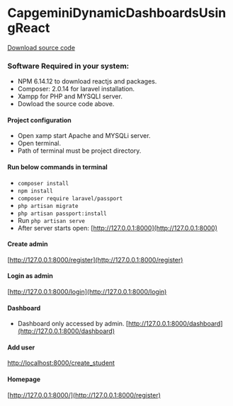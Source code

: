 # CapgeminiDynamicDashboardsUsingReact
[Download source code](https://drive.google.com/file/d/1FHz_qWtpgCM8gTQcgWZe5zso9iDge7K1/view?usp=sharing)

### Software Required in your system:
* NPM 6.14.12 to download reactjs and packages.
* Composer: 2.0.14 for laravel installation.
* Xampp for PHP and MYSQLI server.
* Dowload the source code above.

#### Project configuration
* Open xamp start Apache and MYSQLi server.
* Open terminal.
* Path of terminal must be project directory.

#### Run below commands in terminal
* ``` composer install ```
* ``` npm install ```
* ``` composer require laravel/passport ```
* ``` php artisan migrate ```
* ``` php artisan passport:install ```
* Run ``` php artisan serve ```
* After server starts open:  [http://127.0.0.1:8000](http://127.0.0.1:8000)

#### Create admin 
[http://127.0.0.1:8000/register](http://127.0.0.1:8000/register)

#### Login as admin 
[http://127.0.0.1:8000/login](http://127.0.0.1:8000/login)

#### Dashboard
* Dashboard only accessed by admin.
[http://127.0.0.1:8000/dashboard](http://127.0.0.1:8000/dashboard)

#### Add user
[http://localhost:8000/create_student](http://localhost:8000/create_student)

#### Homepage
[http://127.0.0.1:8000/](http://127.0.0.1:8000/register)
